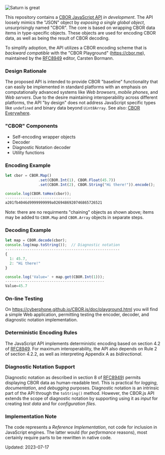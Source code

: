 <a id="cborjs">![Saturn is great](https://cyberphone.github.io/CBOR.js/doc/cbor.js.svg)

This repository contains a
[CBOR JavaScript API](https://cyberphone.github.io/CBOR.js/doc/)
_in development_.  The API loosely mimics the "JSON" object by _exposing a single global object_,
unsurprisingly named "CBOR".  The core is based on wrapping CBOR data items
in type-specific objects.  These objects are used for encoding CBOR data,
as well as being the result of CBOR decoding.

To simplify adoption, the API utilizes a CBOR encoding scheme that is _backward compatible_
with the "CBOR&nbsp;Playground" (https://cbor.me), maintained by the
[RFC8949](https://www.rfc-editor.org/rfc/rfc8949.html) editor, Carsten&nbsp;Bormann.

### Design Rationale

The proposed API is intended to provide CBOR "baseline" functionality that can easily be implemented
in standard platforms with an emphasis on computationally advanced systems like 
_Web browsers_, _mobile phones_, and _Web servers_.
Due to the desire maintaining interoperability across different platforms,
the API "by design" does not address JavaScript specific
types like `undefined` and binary data beyond `Uint8Array`.
See also: [CBOR Everywhere](https://github.com/cyberphone/cbor-everywhere/).

### "CBOR" Components
- Self-encoding wrapper objects
- Decoder
- Diagnostic Notation decoder
- Utility functions

### Encoding Example

```javascript
let cbor = CBOR.Map()
               .set(CBOR.Int(1), CBOR.Float(45.7))
               .set(CBOR.Int(2), CBOR.String("Hi there!")).encode();

console.log(CBOR.toHex(cbor));
------------------------------
a201fb4046d9999999999a0269486920746865726521
```
Note: there are no requirments "chaining" objects as shown above; items
may be added to `CBOR.Map` and `CBOR.Array` objects in separate steps.

### Decoding Example

```javascript
let map = CBOR.decode(cbor);
console.log(map.toString());  // Diagnostic notation
----------------------------------------------------
{
  1: 45.7,
  2: "Hi there!"
}

console.log('Value=' + map.get(CBOR.Int(1)));
---------------------------------------------
Value=45.7
```

### On-line Testing

On https://cyberphone.github.io/CBOR.js/doc/playground.html you will find a simple Web application,
permitting testing the encoder, decoder, and diagnostic notation implementation.

### Deterministic Encoding Rules

The JavaScript API implements deterministic encoding based on section 4.2 of [RFC8949](https://www.rfc-editor.org/rfc/rfc8949.html).
For maximum interoperability, the API also depends on Rule&nbsp;2 of section 4.2.2, as well as interpreting Appendix&nbsp;A as
_bidirectional_.

### Diagnostic Notation Support

Diagnostic notation as described in section 8 of [RFC8949](https://www.rfc-editor.org/rfc/rfc8949.html))
permits displaying CBOR data as human-readable text.  This is practical for _logging_,
_documentation_, and _debugging_ purposes.  Diagnostic notation is an intrinsic part of the API through the `toString()` method.
However, the  CBOR.js API extends the scope of diagnostic notation by supporting using it as _input_ for creating _test data_ and for
_configuration files_.

### Implementation Note

The code represents a _Reference Implementation_, not code for inclusion in JavaScript engines.  The latter would (for _performance_ reasons), most certainly require parts to be rewritten in native code.

Updated: 2023-07-17

